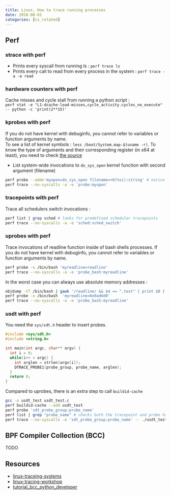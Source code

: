 ```yaml
---
title: Linux, How to trace running processes
date: 2018-08-01
categories: [cs_related]
---
```


## Perf

### strace with perf

* Prints every syscall from running ls : `perf trace ls`
* Prints every call to read from every process in the system : `perf trace -a -e read`

### hardware counters with perf

Cache misses and cycle stall from running a python script :  
`perf stat -e "L1-dcache-load-misses,cycle_activity.cycles_no_execute" -- python -c 'print(2**15)'`

### kprobes with perf 

If you do not have kernel with debuginfo, you cannot refer to variables or function arguments by name.  
To see a list of kernel symbols : `less /boot/System.map-$(uname -r)`.
To know the type of arguments and their corresponding register (in x64 at least), you need to check [the source][0]

* List system-wide invocations to `do_sys_open` kernel function with second argument (filename)
```bash
perf probe --add='myopen=do_sys_open filename=+0(%si):string' # notice the assembler ptr dereference syntax !
perf trace --no-syscalls -a -e 'probe:myopen'
```

### tracepoints with perf 

Trace all schedulers switch invocations :

```bash
perf list | grep sched # looks for predefined scheduler tracepoints
perf trace --no-syscalls -a -e 'sched:sched_switch'
```

### uprobes with perf 

Trace invocations of readline function inside of bash shells processes.
If you do not have kernel with debuginfo, you cannot refer to variables or function arguments by name.

```bash
perf probe -x /bin/bash 'myreadline=readline'
perf trace --no-syscalls -a -e 'probe_bash:myreadline'
```

In the worst case you can always use absolute memory addresses :

```bash
objdump -tT /bin/bash | gawk '/readline/ && $4 == ".text" { print $0 }'
perf probe -x /bin/bash  'myreadline=0x0ad6d0'
perf trace --no-syscalls -a -e 'probe_bash:myreadline'
```

### usdt with perf 

You need the `sys/sdt.h` header to insert probes.

```c
#include <sys/sdt.h>
#include <string.h>

int main(int argc, char** argv) {
  int i = 0;
  while(i++ < argc) {
    int arglen = strlen(argv[i]);
    DTRACE_PROBE1(probe_group, probe_name, arglen);
  }
  return 0;
}
```

Compared to uprobes, there is an extra step to call `buildid-cache`

```bash
gcc -o usdt_test usdt_test.c
perf buildid-cache --add usdt_test
perf probe 'sdt_probe_group:probe_name'
perf list | grep "probe_name" # checks both the tracepoint and probe have been defined
perf trace --no-syscalls -e 'sdt_probe_group:probe_name' -- ./usdt_test "salut" "coco"
```

## BPF Compiler Collection (BCC)

TODO

## Resources

* [linux-traceing-systems](https://jvns.ca/blog/2017/07/05/linux-tracing-systems/)
* [linux-tracing-workshop](https://github.com/goldshtn/linux-tracing-workshop)
* [tutorial_bcc_python_developer](https://github.com/iovisor/bcc/blob/master/docs/tutorial_bcc_python_developer.md)

[0]: https://elixir.bootlin.com/linux/latest/source/fs/open.c#L1110

